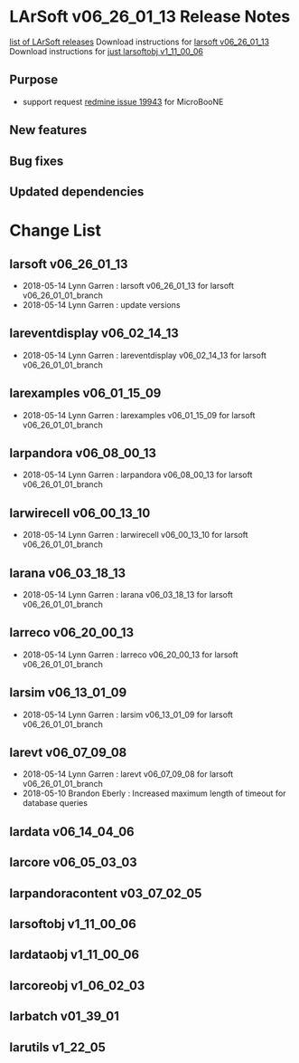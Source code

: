 LArSoft v06_26_01_13 Release Notes
=============================================================================

[list of LArSoft releases](LArSoft_release_list)
Download instructions for [larsoft v06_26_01_13](http://scisoft.fnal.gov/scisoft/bundles/larsoft/v06_26_01_13/larsoft-v06_26_01_13.html)
Download instructions for [just larsoftobj v1_11_00_06](http://scisoft.fnal.gov/scisoft/bundles/larsoftobj/v1_11_00_06/larsoftobj-v1_11_00_06.html)

Purpose
--------------------

-   support request [redmine issue 19943](https://cdcvs.fnal.gov/redmine/issues/19943) for MicroBooNE

New features
------------------------------

Bug fixes
------------------------

Updated dependencies
----------------------------------------------

Change List
============================

larsoft v06_26_01_13
-------------------------------------------------

-   2018-05-14 Lynn Garren : larsoft v06_26_01_13 for larsoft v06_26_01_01_branch
-   2018-05-14 Lynn Garren : update versions

lareventdisplay v06_02_14_13
-----------------------------------------------------------------

-   2018-05-14 Lynn Garren : lareventdisplay v06_02_14_13 for larsoft v06_26_01_01_branch

larexamples v06_01_15_09
---------------------------------------------------------

-   2018-05-14 Lynn Garren : larexamples v06_01_15_09 for larsoft v06_26_01_01_branch

larpandora v06_08_00_13
-------------------------------------------------------

-   2018-05-14 Lynn Garren : larpandora v06_08_00_13 for larsoft v06_26_01_01_branch

larwirecell v06_00_13_10
---------------------------------------------------------

-   2018-05-14 Lynn Garren : larwirecell v06_00_13_10 for larsoft v06_26_01_01_branch

larana v06_03_18_13
-----------------------------------------------

-   2018-05-14 Lynn Garren : larana v06_03_18_13 for larsoft v06_26_01_01_branch

larreco v06_20_00_13
-------------------------------------------------

-   2018-05-14 Lynn Garren : larreco v06_20_00_13 for larsoft v06_26_01_01_branch

larsim v06_13_01_09
-----------------------------------------------

-   2018-05-14 Lynn Garren : larsim v06_13_01_09 for larsoft v06_26_01_01_branch

larevt v06_07_09_08
-----------------------------------------------

-   2018-05-14 Lynn Garren : larevt v06_07_09_08 for larsoft v06_26_01_01_branch
-   2018-05-10 Brandon Eberly : Increased maximum length of timeout for database queries

lardata v06_14_04_06
-------------------------------------------------

larcore v06_05_03_03
-------------------------------------------------

larpandoracontent v03_07_02_05
---------------------------------------------------------------------

larsoftobj v1_11_00_06
-----------------------------------------------------

lardataobj v1_11_00_06
-----------------------------------------------------

larcoreobj v1_06_02_03
-----------------------------------------------------

larbatch v01_39_01
--------------------------------------------

larutils v1_22_05
------------------------------------------
